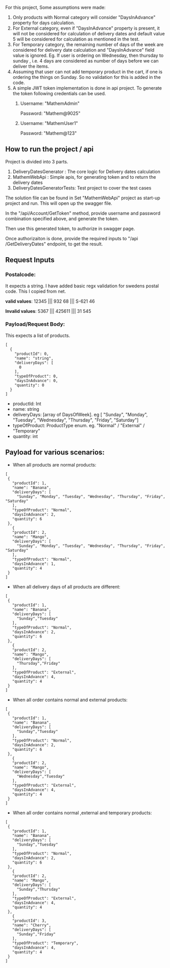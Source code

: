 For this project,
Some assumptions were made:

1. Only products with Normal category will consider "DaysInAdvance" property for days calculation.
2. For External category, even if "DaysInAdvance" property is present, it will not be considered for calculation of delivery dates and default value 5 will be considered for calculation as mentioned in the test.
3. For Temporary category, the remaining number of days of the week are considered for delivery date calculation and "DaysInAdvance" field value is ignored. Eg. If user is ordering on Wednesday, then thursday to sunday , i.e. 4 days are considered as number of days before we can deliver the items.
4. Assuming that user can not add temporary product in the cart, if one is ordering the things on Sunday. So no validation for this is added in the code.
5. A simple JWT token implementation is done in api project. To generate the token following credentials can be used.
    1. Username: "MathemAdmin" 

       Password: "Mathem@9025"

    2. Username: "MathemUser1"

       Password: "Mathem@123"


## How to run the project / api 

Project is divided into 3 parts. 
1. DeliveryDatesGenerator : The core logic for Delivery dates calculation
2. MathemWebApi : Simple apis, for generating token and to return the delivery dates
3. DeliveryDatesGeneratorTests: Test project to cover the test cases

The solution file can be found in 
Set "MathemWebApi" project as start-up project and run. This will open up the swagger file.

In the "​/api​/Account​/GetToken" method, provide username and password combination specified above, and generate the token.

Then use this generated token, to authorize in swagger page.

Once authorizaiton is done, provide the required inputs to "​/api​/GetDeliveryDates" endpoint, to get the result.

## Request Inputs
### __Postalcode__: 
It expects a string.
I have added basic regx validation for swedens postal code. This I copied from net.

__valid values__: 12345 ||| 932 68 ||| S-621 46

__Invalid values__: 5367 ||| 425611 ||| 31 545

### __Payload/Request Body__:
This expects a list of products. 
```
[
  {
    "productId": 0,
    "name": "string",
    "deliveryDays": [
      0
    ],
    "typeOfProduct": 0,
    "daysInAdvance": 0,
    "quantity": 0
  }
]
```

- productId: Int
- name: string
- deliveryDays: [array of DaysOfWeek]. eg [ "Sunday", "Monday", "Tuesday", "Wednesday", "Thursday", "Friday", "Saturday"]
- typeOfProduct: ProductType enum. eg. "Normal" / "External" / "Temporary" 
- quantity: int

## Payload for various scenarios:
- When all products are normal products:
 ```
[
  {
    "productId": 1,
    "name": "Banana",
    "deliveryDays": [
      "Sunday", "Monday", "Tuesday", "Wednesday", "Thursday", "Friday", "Saturday"
    ],
    "typeOfProduct": "Normal",
    "daysInAdvance": 2,
    "quantity": 6
  },
    {
    "productId": 2,
    "name": "Mango",
    "deliveryDays": [
      "Sunday", "Monday", "Tuesday", "Wednesday", "Thursday", "Friday", "Saturday"
    ],
    "typeOfProduct": "Normal",
    "daysInAdvance": 1,
    "quantity": 4
  }
]
```
- When all delivery days of all products are different:
 ```
[
  {
    "productId": 1,
    "name": "Banana",
    "deliveryDays": [
      "Sunday","Tuesday"
    ],
    "typeOfProduct": "Normal",
    "daysInAdvance": 2,
    "quantity": 6
  },
    {
    "productId": 2,
    "name": "Mango",
    "deliveryDays": [
      "Thursday","Friday"
    ],
    "typeOfProduct": "External",
    "daysInAdvance": 4,
    "quantity": 4
  }
]
```
- When all order contains normal and external products:
 ```
[
  {
    "productId": 1,
    "name": "Banana",
    "deliveryDays": [
      "Sunday","Tuesday"
    ],
    "typeOfProduct": "Normal",
    "daysInAdvance": 2,
    "quantity": 6
  },
    {
    "productId": 2,
    "name": "Mango",
    "deliveryDays": [
      "Wednesday","Tuesday"
    ],
    "typeOfProduct": "External",
    "daysInAdvance": 4,
    "quantity": 4
  }
]
```

- When all order contains normal ,external and temporary products:
 ```
[
  {
    "productId": 1,
    "name": "Banana",
    "deliveryDays": [
      "Sunday","Tuesday"
    ],
    "typeOfProduct": "Normal",
    "daysInAdvance": 2,
    "quantity": 6
  },
    {
    "productId": 2,
    "name": "Mango",
    "deliveryDays": [
      "Sunday","Thursday"
    ],
    "typeOfProduct": "External",
    "daysInAdvance": 4,
    "quantity": 4
  },
    {
    "productId": 3,
    "name": "Cherry",
    "deliveryDays": [
      "Sunday","Friday"
    ],
    "typeOfProduct": "Temporary",
    "daysInAdvance": 4,
    "quantity": 4
  }
]
```







